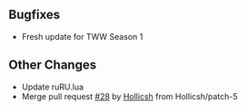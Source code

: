 ## Bugfixes
- Fresh update for TWW Season 1

## Other Changes
- Update ruRU.lua
- Merge pull request [#28](https://github.com/Wolkenschutz/KeystoneLoot/pull/28) by [Hollicsh](https://github.com/Hollicsh) from Hollicsh/patch-5
